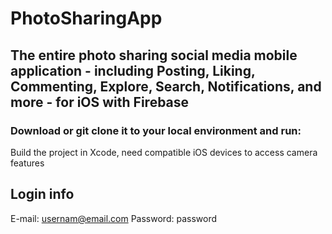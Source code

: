 # PhotoSharingApp

## The entire photo sharing social media mobile application - including Posting, Liking, Commenting, Explore, Search, Notifications, and more - for iOS with Firebase

### Download or git clone it to your local environment and run:
Build the project in Xcode, need compatible iOS devices to access camera features

## Login info
E-mail: usernam@email.com
Password: password
